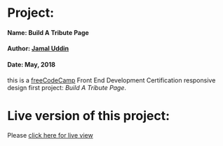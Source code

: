 # Project:
#### Name: Build A Tribute Page
#### Author: [Jamal Uddin](https://jamal-pb95.github.io/)
#### Date: May, 2018

this is a [freeCodeCamp](https://www.freecodecamp.org/) Front End Development Certification responsive design first project: <em>Build A Tribute Page</em>.

# Live version of this project:
Please [click here for live view](https://codepen.io/jamal-pb95/full/jmvvpz/)